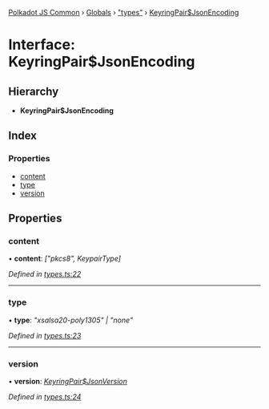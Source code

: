 [Polkadot JS Common](../README.md) › [Globals](../globals.md) › ["types"](../modules/_types_.md) › [KeyringPair$JsonEncoding](_types_.keyringpair_jsonencoding.md)

# Interface: KeyringPair$JsonEncoding

## Hierarchy

* **KeyringPair$JsonEncoding**

## Index

### Properties

* [content](_types_.keyringpair_jsonencoding.md#content)
* [type](_types_.keyringpair_jsonencoding.md#type)
* [version](_types_.keyringpair_jsonencoding.md#version)

## Properties

###  content

• **content**: *["pkcs8", KeypairType]*

*Defined in [types.ts:22](https://github.com/polkadot-js/common/blob/c8100dbe/packages/keyring/src/types.ts#L22)*

___

###  type

• **type**: *"xsalsa20-poly1305" | "none"*

*Defined in [types.ts:23](https://github.com/polkadot-js/common/blob/c8100dbe/packages/keyring/src/types.ts#L23)*

___

###  version

• **version**: *[KeyringPair$JsonVersion](../modules/_types_.md#keyringpairjsonversion)*

*Defined in [types.ts:24](https://github.com/polkadot-js/common/blob/c8100dbe/packages/keyring/src/types.ts#L24)*
